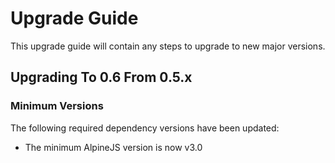 # Upgrade Guide

This upgrade guide will contain any steps to upgrade to new major versions.

## Upgrading To 0.6 From 0.5.x

### Minimum Versions

The following required dependency versions have been updated:

- The minimum AlpineJS version is now v3.0
